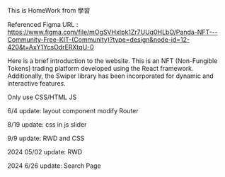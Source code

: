This is HomeWork from 學習

Referenced Figma URL : https://www.figma.com/file/mOgSVHxIpk1Zr7UUq0HLbO/Panda-NFT---Community-Free-KIT-(Community)?type=design&node-id=12-420&t=AxY1YcsOdrERXtqU-0


Here is a brief introduction to the website. 
This is an NFT (Non-Fungible Tokens) trading platform developed using the React framework. 
Additionally, the Swiper library has been incorporated for dynamic and interactive features.

Only use CSS/HTML JS



6/4 update:
layout
component modify
Router

8/19 update:
css in js
slider

9/9 update:
RWD and CSS

2024 05/02 update:
RWD

2024 6/26 update:
Search Page